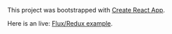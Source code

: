 This project was bootstrapped with [Create React App](https://github.com/facebookincubator/create-react-app).

Here is an live: [Flux/Redux example](https://maks1mp.github.io/flux-redux-architectural-design/build/index.html).
